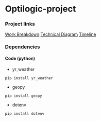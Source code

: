 # Optilogic-project

### Project links

[Work Breakdown](https://drive.google.com/file/d/1iMC1FQzW6bhS0jN7dJkPCXaHBpxsfDaL/view?usp=sharing)
[Technical Diagram](https://drive.google.com/file/d/1eoPbQ9c4ULF-eIwRau-M4J5fC3bIBs9u/view?usp=sharing)
[Timeline](https://drive.google.com/file/d/1zMwcRlzuCE3IUbn0epijaVL9Zycas9T-/view?usp=sharing)

### Dependencies

#### Code (python)

- yr_weather 

```pip install yr_weather```

- geopy

```pip install geopy```

- dotenv

```pip install dotenv```